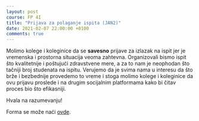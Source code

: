 ```yaml
---
layout: post
course: FP 4I
title: "Prijava za polaganje ispita (JAN2)"
date: 2021-02-07 22:00:00 +0100
comments: true
---
```


Molimo kolege i koleginice da se **savesno** prijave za izlazak na ispit jer je vremenska i 
prostorna situacija veoma zahtevna. Organizovali bismo ispit što kvalitetnije i poštujući
zdravstvene mere, a za to nam je neophodan što tačniji broj studenata na ispitu. 
Verujemo da je svima nama u interesu da što brže i bezbednije provedemo to vreme i 
stoga molimo kolege i koleginice da ovu prijavu proslede i na drugim socijalnim 
platformama kako bi čitav proces bio što efikasniji.

Hvala na razumevanju!

Forma se može naći [ovde](https://forms.gle/7EAh6aSS4P3KphWC7).
